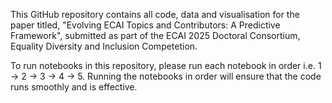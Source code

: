 This GitHub repository contains all code, data and visualisation for the paper titled, "Evolving ECAI Topics and Contributors: A Predictive Framework", submitted as part of the ECAI 2025 Doctoral Consortium, Equality Diversity and Inclusion Competetion.

To run notebooks in this repository, please run each notebook in order i.e. 1 -> 2 -> 3 -> 4 -> 5. Running the notebooks in order will ensure that the code runs smoothly and is effective.
